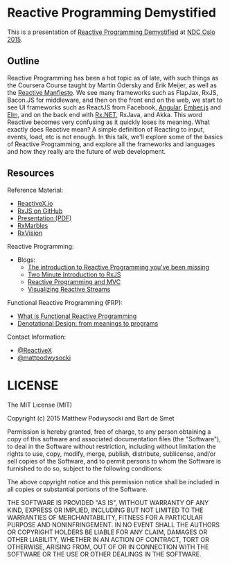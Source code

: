 # Reactive Programming Demystified #

This is a presentation of [Reactive Programming Demystified](http://ndcoslo.oktaset.com/t-30175) at [NDC Oslo 2015](http://www.ndcoslo.com/).

## Outline

Reactive Programming has been a hot topic as of late, with such things as the Coursera Course taught by Martin Odersky and Erik Meijer, as well as the [Reactive Manfiesto](http://www.reactivemanifesto.org/). We see many frameworks such as FlapJax, RxJS, Bacon.JS for middleware, and then on the front end on the web, we start to see UI frameworks such as ReactJS from Facebook, [Angular](http://angularjs.org), [Ember.js](http://emberjs.org) and [Elm](http://elm-lang.org/), and on the back end with [Rx.NET](https://github.com/reactive-extensions/rx.net), RxJava, and Akka. This word Reactive becomes very confusing as it quickly loses its meaning. What exactly does Reactive mean? A simple definition of Reacting to input, events, load, etc is not enough. In this talk, we'll explore some of the basics of Reactive Programming, and explore all the frameworks and languages and how they really are the future of web development.

## Resources

Reference Material:
- [ReactiveX.io](http://reactivex.io/)
- [RxJS on GitHub](https://github.com/reactive-extensions/rxjs)
- [Presentation (PDF)](reactive-programming.pdf)
- [RxMarbles](http://rxmarbles.com/)
- [RxVision](http://jaredly.github.io/rxvision/)

Reactive Programming:
- Blogs:
  - [The introduction to Reactive Programming you've been missing](https://gist.github.com/staltz/868e7e9bc2a7b8c1f754)
  - [Two Minute Introduction to RxJS](https://medium.com/@andrestaltz/2-minute-introduction-to-rx-24c8ca793877)
  - [Reactive Programming and MVC](http://aaronstacy.com/writings/reactive-programming-and-mvc/)
  - [Visualizing Reactive Streams](http://jaredly.github.io/2015/03/06/visualizing-reactive-streams-hot-and-cold/)

Functional Reactive Programming (FRP):
- [What is Functional Reactive Programming](http://stackoverflow.com/questions/1028250/what-is-functional-reactive-programming)
- [Denotational Design: from meanings to programs](https://github.com/conal/talk-2014-bayhac-denotational-design)

Contact Information:
- [@ReactiveX](https://twitter.com/reactivex)
- [@mattpodwysocki](https://twitter.com/mattpodwysocki)

# LICENSE

The MIT License (MIT)

Copyright (c) 2015 Matthew Podwysocki and Bart de Smet

Permission is hereby granted, free of charge, to any person obtaining a copy
of this software and associated documentation files (the "Software"), to deal
in the Software without restriction, including without limitation the rights
to use, copy, modify, merge, publish, distribute, sublicense, and/or sell
copies of the Software, and to permit persons to whom the Software is
furnished to do so, subject to the following conditions:

The above copyright notice and this permission notice shall be included in all
copies or substantial portions of the Software.

THE SOFTWARE IS PROVIDED "AS IS", WITHOUT WARRANTY OF ANY KIND, EXPRESS OR
IMPLIED, INCLUDING BUT NOT LIMITED TO THE WARRANTIES OF MERCHANTABILITY,
FITNESS FOR A PARTICULAR PURPOSE AND NONINFRINGEMENT. IN NO EVENT SHALL THE
AUTHORS OR COPYRIGHT HOLDERS BE LIABLE FOR ANY CLAIM, DAMAGES OR OTHER
LIABILITY, WHETHER IN AN ACTION OF CONTRACT, TORT OR OTHERWISE, ARISING FROM,
OUT OF OR IN CONNECTION WITH THE SOFTWARE OR THE USE OR OTHER DEALINGS IN THE
SOFTWARE.
